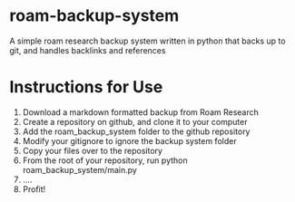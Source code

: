 # roam-backup-system
A simple roam research backup system written in python that backs up to git, and handles backlinks and references


# Instructions for Use

1. Download a markdown formatted backup from Roam Research
2. Create a repository on github, and clone it to your computer
3. Add the roam_backup_system folder to the github repository
4. Modify your gitignore to ignore the backup system folder
5. Copy your files over to the repository
6. From the root of your repository, run python roam_backup_system/main.py
7. ....
8. Profit!
